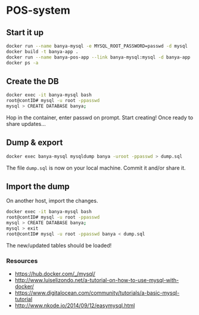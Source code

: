 # POS-system

## Start it up
```bash
docker run --name banya-mysql -e MYSQL_ROOT_PASSWORD=passwd -d mysql
docker build -t banya-app .
docker run --name banya-pos-app --link banya-mysql:mysql -d banya-app
docker ps -a
```

## Create the DB
```bash
docker exec -it banya-mysql bash
root@contID# mysql -u root -ppasswd
mysql > CREATE DATABASE banya;
```
Hop in the container, enter passwd on prompt. Start creating! Once ready to share updates...

## Dump & export
```bash
docker exec banya-mysql mysqldump banya -uroot -ppasswd > dump.sql
```
The file `dump.sql` is now on your local machine. Commit it and/or share it.

## Import the dump
On another host, import the changes.

```bash
docker exec -it banya-mysql bash
root@contID# mysql -u root -ppasswd
mysql > CREATE DATABASE banya;
mysql > exit
root@contID# mysql -u root -ppasswd banya < dump.sql
```
The new/updated tables should be loaded!

### Resources
- https://hub.docker.com/_/mysql/
- http://www.luiselizondo.net/a-tutorial-on-how-to-use-mysql-with-docker/
- https://www.digitalocean.com/community/tutorials/a-basic-mysql-tutorial
- http://www.nkode.io/2014/09/12/easymysql.html


